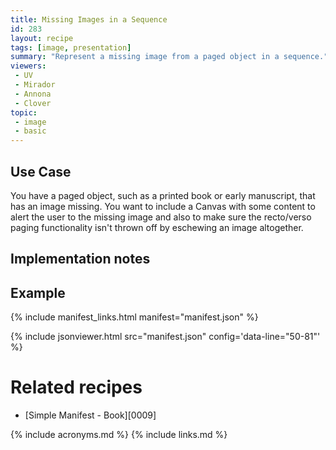 ```yaml
---
title: Missing Images in a Sequence
id: 283
layout: recipe
tags: [image, presentation]
summary: "Represent a missing image from a paged object in a sequence."
viewers:
 - UV
 - Mirador
 - Annona
 - Clover
topic:
 - image
 - basic
---
```


## Use Case

You have a paged object, such as a printed book or early manuscript, that has an image missing. You want to include a Canvas with some content to alert the user to the missing image and also to make sure the recto/verso paging functionality isn't thrown off by eschewing an image altogether.


## Implementation notes



## Example

{% include manifest_links.html manifest="manifest.json" %}

{% include jsonviewer.html src="manifest.json" config='data-line="50-81"' %}


# Related recipes

* [Simple Manifest - Book][0009]

{% include acronyms.md %}
{% include links.md %}
